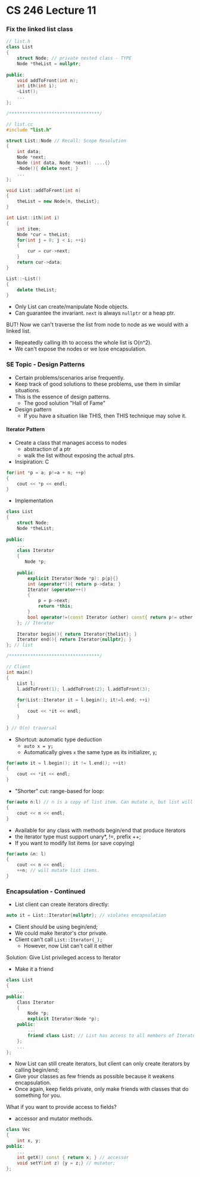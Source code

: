 # CS 246 Lecture 11
### Fix the linked list class
```c++
// list.h
class List
{
    struct Node; // private nested class - TYPE
    Node *theList = nullptr;
    
public:
    void addToFront(int n);
    int ith(int i);
    ~List();
    ...
};

/**********************************/

// list.cc
#include "list.h"

struct List::Node // Recall: Scope Resolution
{
    int data;
    Node *next;
    Node (int data, Node *next): ....{}
    ~Node(){ delete next; }
    ...
};

void List::addToFront(int n)
{
    theList = new Node{n, theList};
}

int List::ith(int i)
{
    int item;
    Node *cur = theList;
    for(int j = 0; j < i; ++i)
    {
        cur = cur->next;
    }
    return cur->data;
}

List::~List()
{
    delete theList;
}
```
- Only List can create/manipulate Node objects.
- Can guarantee the invariant. `next` is always `nullptr` or a heap ptr.

BUT! Now we can't traverse the list from node to node as we would with a linked list.
- Repeatedly calling ith to access the whole list is O(n^2).
- We can't expose the nodes or we lose encapsulation.

### SE Topic - Design Patterns
- Certain problems/scenarios arise frequently.
- Keep track of good solutions to these problems, use them in similar situations.
- This is the essence of design patterns.
    - The good solution "Hall of Fame"
- Design pattern
    - If you have a situation like THIS, then THIS technique may solve it.

#### Iterator Pattern
- Create a class that manages access to nodes
    - abstraction of a ptr
    - walk the list without exposing the actual ptrs.
- Insipiration: C

```c++
for(int *p = a; p!=a + n; ++p)
{
    cout << *p << endl;
}
```

- Implementation

```c++
class List
{
    struct Node;
    Node *theList;
    
public:
    ...
    class Iterator
    {
       Node *p;
       
    public:
        explicit Iterator(Node *p): p{p}{}
        int &operator*(){ return p->data; }
        Iterator &operator++()
        {
            p = p->next;
            return *this;
        }
        bool operator!=(const Iterator &other) const{ return p!= other.p; }
    }; // Iterator
    
    Iterator begin(){ return Iterator{thelist}; }
    Iterator end(){ return Iterator{nullptr}; }
}; // list

/**********************************/

// Client
int main()
{
    List l;
    l.addToFront(1); l.addToFront(2); l.addToFront(3);
    
    for(List::Iterator it = l.begin(); it!=l.end; ++i)
    {
        cout << *it << endl;
    }
    
} // O(n) traversal
```
- Shortcut: automatic type deduction
    - `auto x = y;`
    - Automatically gives `x` the same type as its initializer, `y`;
    
```c++
for(auto it = l.begin(); it != l.end(); ++it)
{
    cout << *it << endl;
}
```

- "Shorter" cut: range-based for loop:

```c++
for(auto n:l) // n is a copy of list item. Can mutate n, but list will not be mutated
{
    cout << n << endl;
}
```
- Available for any class with methods begin/end that produce iterators
- the iterator type must support unary*, !=, prefix ++;
- If you want to modify list items (or save copying)

```c++
for(auto &n: l)
{
    cout << n << endl;
    ++n; // will mutate list items.
}
```

### Encapsulation - Continued
- List client can create iterators directly:

```c++
auto it = List::Iterator{nullptr}; // violates encapsulation
```
- Client should be using begin/end;
- We could make Iterator's ctor private.
- Client can't call `List::Iterator(_);`
    - However, now List can't call it either
    
Solution: Give List privileged access to Iterator
- Make it a friend

```c++
class List
{
    ...
public:
    Class Iterator
    {
        Node *p;
        explicit Iterator(Node *p);
    public:
        ...
        friend class List; // List has access to all members of Iterator
    };
    ...
};
```
- Now List can still create iterators, but client can only create iterators by calling begin/end;
- Give your classes as few friends as possible because it weakens encapsulation.
- Once again, keep fields private, only make friends with classes that do something for you.

What if you want to provide access to fields?
- accessor and mutator methods.

```c++
class Vec
{
    int x, y;
public:
    ...
    int getX() const { return x; } // accessor
    void setY(int z) {y = z;} // mutator;
};
```